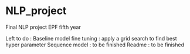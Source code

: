 # NLP_project
Final NLP project EPF fifth year 

Left to do :
Baseline model fine tuning : apply a grid search to find best hyper parameter
Sequence model : to be finished
Readme : to be finished

